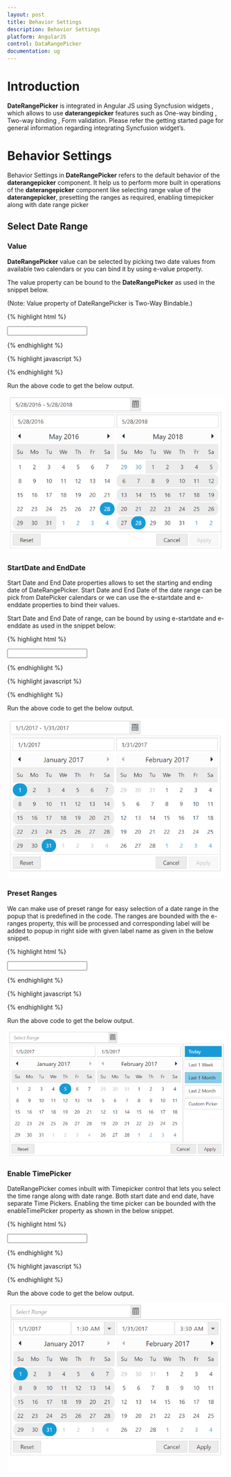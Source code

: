 ```yaml
---
layout: post
title: Behavior Settings 
description: Behavior Settings
platform: AngularJS
control: DataRangePicker
documentation: ug
---
```

# Introduction
**DateRangePicker** is integrated in Angular JS using Syncfusion widgets , which allows to use **daterangepicker** features such as One-way binding , Two-way binding , Form validation. Please refer the getting started page for general information regarding integrating Syncfusion widget’s.

# Behavior Settings

Behavior Settings in **DateRangePicker** refers to the default behavior of the **daterangepicker** component. It help us to perform more built in operations of the **daterangepicker** component like selecting range value of the **daterangepicker**, presetting the ranges as required, enabling timepicker along with date range picker 

## Select Date Range

### Value

**DateRangePicker** value can be selected by picking two date values from available two calendars or you can bind it by using e-value property.

The value property can be bound to the **DateRangePicker** as used in the snippet below.

(Note: Value property of DateRangePicker is Two-Way Bindable.)

{% highlight html %}

<div ng-controller="dateRangeCtrl" >
     <input type="text" id="daterange" ej-daterangepicker e-value="value" e-width="300px" />
</div>

{% endhighlight %}

{% highlight javascript %}

<script>
     angular.module('syncApp', ['ejangular'])
        .controller('dateRangeCtrl', function ($scope) {
            $scope.value = "5/28/2016 - 5/28/2018";
              });
</script>

{% endhighlight %}

Run the above code to get the below output.

![](behavior-settings_images/value.png)

### StartDate and EndDate

Start Date and End Date properties allows to set the starting and ending date of DateRangePicker. Start Date and End Date of the date range can be pick from DatePicker calendars or we can use the e-startdate and e-enddate properties to bind their values.

Start Date and End Date of range, can be bound by using e-startdate and e-enddate as used in the snippet below:

{% highlight html %}

<div ng-controller="dateRangeCtrl" >
   <input type="text" id="daterange" ej-daterangepicker e-startdate="startDate" e-enddate="endDate" e-width="300px" />    
</div>

{% endhighlight %}

{% highlight javascript %}

<script>
    angular.module('syncApp', ['ejangular'])
       .controller('dateRangeCtrl', function ($scope) {
           $scope.startDate = new Date("1/1/2017");
           $scope.endDate = new Date("1/31/2017");
           });
</script>

{% endhighlight %}

Run the above code to get the below output.

![](behavior-settings_images/start_and_end_date.png) 

### Preset Ranges

We can make use of preset range for easy selection of a date range in the popup that is predefined in the code. The ranges are bounded with the e-ranges property, this will be processed and corresponding label will be added to popup in right side with given label name as given in the below snippet.

{% highlight html %}

<div ng-controller="dateRangeCtrl" >
        <input type="text" id="daterange" ej-daterangepicker e-ranges="ranges" e-width="300px" />
</div>

{% endhighlight %}

{% highlight javascript %}

<script >
     angular.module('syncApp', ['ejangular'])
     .controller('dateRangeCtrl', function ($scope) {
     $scope.ranges = [
                     { label: "Today", range: [new Date(), new Date()] },
                     { label: "Last 1 Week", range: [new Date(new Date().setDate(new Date().getDate() - 7)), new Date()] },
                     { label: "Last 1 Month", range: [new Date(new Date().setMonth(new Date().getMonth() - 1)), new Date()] },
                     { label: "Last 2 Month", range: [new Date(new Date().setMonth(new Date().getMonth() - 2)), new Date()] },
               ];
          });
</script>
    
{% endhighlight %}

Run the above code to get the below output.

![](behavior-settings_images/ranges.png) 

### Enable TimePicker 

DateRangePicker comes inbuilt with Timepicker control that lets you select the time range along with date range. Both start date and end date, have separate Time Pickers. Enabling the time picker can be bounded with the enableTimePicker property as shown in the below snippet.

{% highlight html %}

<div ng-controller="dateRangeCtrl" >
        <input type="text" id="daterange" ej-daterangepicker e-enableTimePicker="enable" e-width="300px" />
</div>

{% endhighlight %}

{% highlight javascript %}

<script>
        angular.module('syncApp', ['ejangular'])
           .controller('dateRangeCtrl', function ($scope) {
               $scope.enable = "true";
           });
</script>

{% endhighlight %}
 
Run the above code to get the below output.

![](behavior-settings_images/enable_time.png) 
